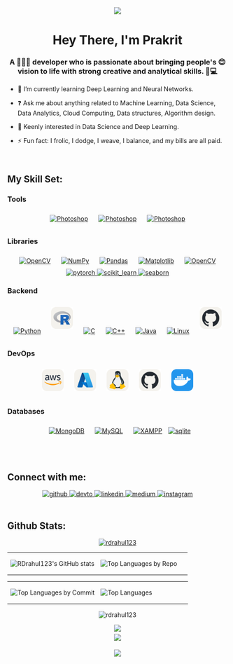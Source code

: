 <div align="center">
  <img src="https://github.blog/wp-content/uploads/2014/05/db213bb4-d22e-11e3-8549-ea607b77ad7c.png" height="230"/>
</div>  
  
# <div align="center">Hey There, I'm Prakrit</div>
### <div align="center">A 👨🏻‍💻 developer who is passionate about bringing people's 😊 vision to life with strong creative and analytical skills. 🚀💻</div>
  
- 🌱 I’m currently learning Deep Learning and Neural Networks.  

- ❓ Ask me about anything related to Machine Learning, Data Science, Data Analytics, Cloud Computing, Data structures, Algorithm design.

- 📔 Keenly interested in Data Science and Deep Learning. 

- ⚡ Fun fact: I frolic, I dodge, I weave, I balance, and my bills are all paid.
  

<br/>  


## My Skill Set: 
<table>

### Tools
<div align="center"> 
<a href="https://www.adobe.com/in/products/photoshop.html" target="_blank"><img style="margin: 10px" src="https://profilinator.rishav.dev/skills-assets/Tableau.svg" alt="Photoshop" height="50" /></a>
<a href="https://www.anaconda.com/" target="_blank"><img style="margin: 10px" src="https://github.com/tandpfun/skill-icons/blob/main/icons/Anaconda-Light.svg" alt="Photoshop" height="50" /></a> 
<a href="https://www.microsoft.com/en-us/power-platform/products/power-bi/?msockid=1a0cea3b2ca362d63730ff0c2d51632d" target="_blank"><img style="margin: 10px" src="https://github.com/microsoft/PowerBI-Icons/blob/main/PNG/Power-BI.png" alt="Photoshop" height="50" /></a> 
</div>


### Libraries
<div align="center">  
<a href="https://opencv.org/" target="_blank"><img style="margin: 10px" src="https://profilinator.rishav.dev/skills-assets/opencv-icon.svg" alt="OpenCV" height="50" /></a>
<a href="https://numpy.org/" target="_blank"><img style="margin: 10px" src="https://github.com/numpy/numpy/blob/main/branding/logo/logomark/numpylogoicon.svg" alt="NumPy" height="50" /></a>
<a href="https://pandas.pydata.org/" target="_blank"><img style="margin: 10px" src="https://pandas.pydata.org/static/img/pandas.svg" alt="Pandas" height="50" /></a>
<a href="https://matplotlib.org/" target="_blank"><img style="margin: 10px" src="https://matplotlib.org/stable/_images/sphx_glr_logos2_001_2_00x.png" alt="Matplotlib" height="50" /></a>
<a href="https://www.tensorflow.org/" target="_blank"><img style="margin: 10px" src="https://profilinator.rishav.dev/skills-assets/Tensorflow-icon.svg" alt="OpenCV" height="50" /></a>
<a href="https://pandas.pydata.org/" target="_blank" rel="noreferrer"> <imgsrc="https://raw.githubusercontent.com/devicons/devicon/2ae2a900d2f041da66e950e4d48052658d850630/icons/pandas/pandas-original.svg" alt="pandas" width="40" height="40"/> </a> <a href="https://pytorch.org/" target="_blank" rel="noreferrer"> <img src="https://www.vectorlogo.zone/logos/pytorch/pytorch-icon.svg" alt="pytorch" width="40" height="40"/> </a> <a href="https://scikit-learn.org/" target="_blank" rel="noreferrer"> <img src="https://upload.wikimedia.org/wikipedia/commons/0/05/Scikit_learn_logo_small.svg" alt="scikit_learn" width="40" height="40"/> </a> <a href="https://seaborn.pydata.org/" target="_blank" rel="noreferrer"> <img src="https://seaborn.pydata.org/_images/logo-mark-lightbg.svg" alt="seaborn" width="40" height="40"/> </a>  </p>
</div>



### Backend  
<div align="center">
<a href="https://www.python.org/" target="_blank"><img style="margin: 10px" src="https://profilinator.rishav.dev/skills-assets/python-original.svg" alt="Python" height="50" /></a>
<a href="https://www.r-project.org/" target="_blank"><img style="margin: 10px" src="https://github.com/tandpfun/skill-icons/blob/main/icons/R-Light.svg" alt="Photoshop" height="50" /></a> 
<a href="https://www.cprogramming.com/" target="_blank"><img style="margin: 10px" src="https://profilinator.rishav.dev/skills-assets/c-original.svg" alt="C" height="50" /></a>
<a href="https://www.cplusplus.com/" target="_blank"><img style="margin: 10px" src="https://profilinator.rishav.dev/skills-assets/cplusplus-original.svg" alt="C++" height="50" /></a>  
<a href="https://www.java.com/" target="_blank"><img style="margin: 10px" src="https://profilinator.rishav.dev/skills-assets/java-original-wordmark.svg" alt="Java" height="50" /></a>
<a href="https://www.linux.org/" target="_blank"><img style="margin: 10px" src="https://profilinator.rishav.dev/skills-assets/linux-original.svg" alt="Linux" height="50" /></a>    
<a href="https://github.com/" target="_blank"><img style="margin: 10px" src="https://github.com/tandpfun/skill-icons/blob/main/icons/Github-Light.svg" alt="Git" height="50" /></a>  
</div>


### DevOps  
<div align="center">  
<a href="https://aws.amazon.com/" target="_blank"><img style="margin: 10px" src="https://github.com/tandpfun/skill-icons/blob/main/icons/AWS-Light.svg" alt="AWS" height="50" /></a>
<a href="https://aws.amazon.com/" target="_blank"><img style="margin: 10px" src="https://github.com/tandpfun/skill-icons/blob/main/icons/Azure-Light.svg" alt="AWS" height="50" /></a>
<a href="https://www.linux.org/" target="_blank"><img style="margin: 10px" src="https://github.com/tandpfun/skill-icons/blob/main/icons/Linux-Light.svg" alt="Linux" height="50" /></a>  
<a href="https://github.com/" target="_blank"><img style="margin: 10px" src="https://github.com/tandpfun/skill-icons/blob/main/icons/Github-Light.svg" alt="Git" height="50" /></a>  
<a href="https://www.docker.com/" target="_blank"><img style="margin: 10px" src="https://github.com/tandpfun/skill-icons/blob/main/icons/Docker.svg" alt="Docker" height="50" /></a>  
</div>

  
### Databases  
<div align="center">  
<a href="https://www.mongodb.com/" target="_blank"><img style="margin: 10px" src="https://profilinator.rishav.dev/skills-assets/mongodb-original-wordmark.svg" alt="MongoDB" height="50" /></a>  
<a href="https://www.mysql.com/" target="_blank"><img style="margin: 10px" src="https://profilinator.rishav.dev/skills-assets/mysql-original-wordmark.svg" alt="MySQL" height="50" /></a>
<a href="https://www.apachefriends.org/" target="_blank"><img style="margin: 10px" src="https://profilinator.rishav.dev/skills-assets/xampp.png" alt="XAMPP" height="50" /></a>
<a href="https://www.sqlite.org/" target="_blank" rel="noreferrer"> <img src="https://encrypted-tbn0.gstatic.com/images?q=tbn:ANd9GcTH7_cS-r55XQcNfOZMoYPAypQFNrNJg-m2Dw&s" alt="sqlite" width="50" height="50"/> </a>
</div>
</table>  
<br/>  

## Connect with me:  
<div align="center">
<a href="https://github.com/RDrahul123" target="_blank">
<img src=https://img.shields.io/badge/github-%2324292e.svg?&style=for-the-badge&logo=github&logoColor=white alt=github style="margin-bottom: 5px;" />
</a>
<a href="https://dev.to/rdrahul123" target="_blank">
<img src=https://img.shields.io/badge/dev.to-%2308090A.svg?&style=for-the-badge&logo=dev.to&logoColor=white alt=devto style="margin-bottom: 5px;" />
</a>
<a href="https://linkedin.com/in/rahul-dodke" target="_blank">
<img src=https://img.shields.io/badge/linkedin-%231E77B5.svg?&style=for-the-badge&logo=linkedin&logoColor=white alt=linkedin style="margin-bottom: 5px;" />
</a>
<a href="https://medium.com/@merahul248" target="_blank">
<img src=https://img.shields.io/badge/medium-%23292929.svg?&style=for-the-badge&logo=medium&logoColor=white alt=medium style="margin-bottom: 5px;" />
</a>  
<a href="https://instagram.com/rdrahul_.2902" target="_blank">
<img src=https://img.shields.io/badge/instagram-%23000000.svg?&style=for-the-badge&logo=instagram&logoColor=white alt=instagram style="margin-bottom: 5px;" />
</a>  
</div>  
<br/>  

## Github Stats:

<p align="center"> <a href="https://github.com/ryo-ma/github-profile-trophy"><img src="https://github-profile-trophy.vercel.app/?username=rdrahul123" alt="rdrahul123" /></a> </p>

<div align="center">
<table><tr><td valign="top" width="50%">
  
![RDrahul123's GitHub stats](https://github-readme-stats.vercel.app/api?username=RDrahul123\&rank_icon=github)
</td><td valign="top" width="50%">

![Top Languages by Repo](https://github-profile-summary-cards.vercel.app/api/cards/repos-per-language?username=RDrahul123&theme=dark)

</td></tr></table> 

<div align="center">
<table><tr><td valign="top" width="50%">
  
![Top Languages by Commit](https://github-profile-summary-cards.vercel.app/api/cards/most-commit-language?username=RDrahul123&theme=dark)
</td><td valign="top" width="50%">
  
![Top Languages](https://github-readme-stats.vercel.app/api/top-langs/?username=RDrahul123&layout=compact&theme=light&langs_count=8)

</td></tr></table> 
  
<tr><td valign="center" width="50%">

<p><img align="center" src= "https://github-profile-summary-cards.vercel.app/api/cards/profile-details?username=RDrahul123&hide_border=true&theme=dark" alt="rdrahul123" /></p>

</tr></td>

<tr><td valign="center" width="50%">

<img src="https://github-readme-streak-stats-trinibs-projects.vercel.app/?user=Rdrahul123&theme=dark&border=599200">

</tr></td>
  
<div align="left">


<div align="center">
<img src="https://komarev.com/ghpvc/?username=RDrahul123&&style=flat-square" align="center" />
</div>  
  
<br/>  

<div align="center">
            <a href="https://www.buymeacoffee.com/RDrahul123" target="_blank" style="display: inline-block;">
                <img
                    src="https://img.shields.io/badge/Donate-Buy%20Me%20A%20Coffee-orange.svg?style=flat-square&logo=buymeacoffee" 
                    align="center"
                />
            </a></div>
<br />
